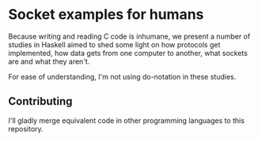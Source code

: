 Socket examples for humans
===

Because writing and reading C code is inhumane, we present a number of
studies in Haskell aimed to shed some light on how protocols get implemented,
how data gets from one computer to another, what sockets are and what they
aren't.

For ease of understanding, I'm not using do-notation in these studies.

Contributing
---

I'll gladly merge equivalent code in other programming languages to this
repository.
